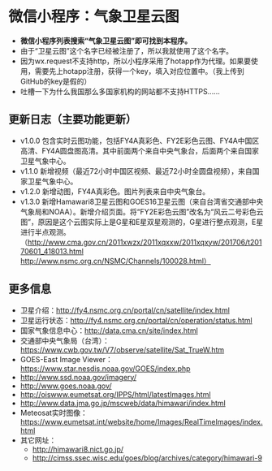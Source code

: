 # 微信小程序：气象卫星云图
- **微信小程序列表搜索“气象卫星云图”即可找到本程序。**  
- 由于“卫星云图”这个名字已经被注册了，所以我就使用了这个名字。  
- 因为wx.request不支持http，所以小程序采用了hotapp作为代理。如果要使用，需要先上hotapp注册，获得一个key，填入对应位置中。（我上传到GitHub的key是假的）
- 吐槽一下为什么我国那么多国家机构的网站都不支持HTTPS……

## 更新日志（主要功能更新）
- v1.0.0 包含实时云图功能，包括FY4A真彩色、FY2E彩色云图、FY4A中国区高清、FY4A圆盘图高清。其中前面两个来自中央气象台，后面两个来自国家卫星气象中心。  
- v1.1.0 新增视频（最近72小时中国区视频、最近72小时全圆盘视频），来自国家卫星气象中心。  
- v1.2.0 新增动图，FY4A真彩色。图片列表来自中央气象台。  
- v1.3.0 新增Hamawari8卫星云图和GOES16卫星云图（来自台湾省交通部中央气象局和NOAA）。新增介绍页面。将“FY2E彩色云图”改名为“风云二号彩色云图”，原因是这个云图实际上是G星和E星双星观测的，G星进行整点观测，E星进行半点观测。（http://www.cma.gov.cn/2011xwzx/2011xqxxw/2011xqxyw/201706/t20170601_418013.html http://www.nsmc.org.cn/NSMC/Channels/100028.html）

## 更多信息
- 卫星介绍：http://fy4.nsmc.org.cn/portal/cn/satellite/index.html  
- 卫星运行状态：http://fy4.nsmc.org.cn/portal/cn/operation/status.html  
- 国家气象信息中心：http://data.cma.cn/site/index.html  
- 交通部中央气象局（台湾）：https://www.cwb.gov.tw/V7/observe/satellite/Sat_TrueW.htm
- GOES-East Image Viewer：https://www.star.nesdis.noaa.gov/GOES/index.php
- http://www.ssd.noaa.gov/imagery/  
- http://www.goes.noaa.gov/  
- http://oiswww.eumetsat.org/IPPS/html/latestImages.html  
- http://www.data.jma.go.jp/mscweb/data/himawari/index.html  
- Meteosat实时图像：https://www.eumetsat.int/website/home/Images/RealTimeImages/index.html
- 其它网址：
   - http://himawari8.nict.go.jp/  
   - http://cimss.ssec.wisc.edu/goes/blog/archives/category/himawari-9  
